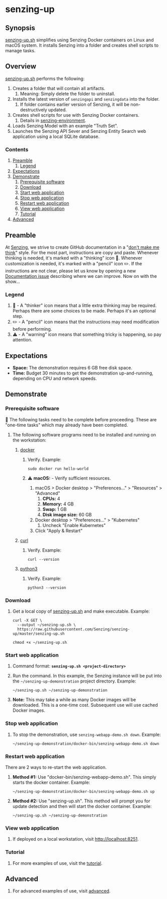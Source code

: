 # senzing-up

## Synopsis

[senzing-up.sh](senzing-up.sh) simplifies using Senzing Docker containers on Linux and macOS system.
It installs Senzing into a folder and creates shell scripts to manage tasks.

## Overview

[senzing-up.sh](senzing-up.sh) performs the following:

1. Creates a folder that will contain all artifacts.
    1. Meaning: Simply delete the folder to uninstall.
1. Installs the latest version of `senzingapi` and `senzingdata` into the folder.
    1. If folder contains earlier version of Senzing, it will be non-destructively updated.
1. Creates shell scripts for use with Senzing Docker containers.
    1. Details in [senzing-environment](https://github.com/Senzing/senzing-environment).
1. Loads Senzing Model with an example "Truth Set".
1. Launches the Senzing API Sever and Senzing Entity Search web application using a local SQLite database.

### Contents

1. [Preamble](#preamble)
    1. [Legend](#legend)
1. [Expectations](#expectations)
1. [Demonstrate](#demonstrate)
    1. [Prerequisite software](#prerequisite-software)
    1. [Download](#download)
    1. [Start web application](#start-web-application)
    1. [Stop web application](#stop-web-application)
    1. [Restart web application](#restart-web-application)
    1. [View web application](#view-web-application)
    1. [Tutorial](tutorial)
1. [Advanced](advanced)

## Preamble

At [Senzing](http://senzing.com),
we strive to create GitHub documentation in a
"[don't make me think](https://github.com/Senzing/knowledge-base/blob/master/WHATIS/dont-make-me-think.md)" style.
For the most part, instructions are copy and paste.
Whenever thinking is needed, it's marked with a "thinking" icon :thinking:.
Whenever customization is needed, it's marked with a "pencil" icon :pencil2:.
If the instructions are not clear, please let us know by opening a new
[Documentation issue](https://github.com/Senzing/template-python/issues/new?template=documentation_request.md)
describing where we can improve.   Now on with the show...

### Legend

1. :thinking: - A "thinker" icon means that a little extra thinking may be required.
   Perhaps there are some choices to be made.
   Perhaps it's an optional step.
1. :pencil2: - A "pencil" icon means that the instructions may need modification before performing.
1. :warning: - A "warning" icon means that something tricky is happening, so pay attention.

## Expectations

- **Space:** The demonstration requires 6 GB free disk space.
- **Time:** Budget 30 minutes to get the demonstration up-and-running, depending on CPU and network speeds.

## Demonstrate

### Prerequisite software

:thinking: The following tasks need to be complete before proceeding.
These are "one-time tasks" which may already have been completed.

1. The following software programs need to be installed and running on the workstation:
    1. [docker](https://github.com/Senzing/knowledge-base/blob/master/HOWTO/install-docker.md)
        1. Verify.
           Example:

            ```console
            sudo docker run hello-world
            ```

        1. :warning: **macOS:** - Verify sufficient resources.
            1. macOS > Docker desktop > "Preferences..." > "Resources" > "Advanced"
                1. **CPUs:** 4
                1. **Memory:** 4 GB
                1. **Swap:** 1 GB
                1. **Disk image size:** 60 GB
            1. Docker desktop > "Preferences..." > "Kubernetes"
                1. Uncheck "Enable Kubernetes"
            1. Click "Apply & Restart"

    1. [curl](https://github.com/Senzing/knowledge-base/blob/master/HOWTO/install-curl.md)
        1. Verify.
           Example:

            ```console
            curl --version
            ```

    1. [python3](https://github.com/Senzing/knowledge-base/blob/master/HOWTO/install-python-3.md)
        1. Verify.
           Example:

            ```console
            python3 --version
            ```

### Download

1. Get a local copy of
   [senzing-up.sh](https://raw.githubusercontent.com/Senzing/senzing-up/master/senzing-up.sh)
   and make executable.
   Example:

    ```console
    curl -X GET \
      --output ~/senzing-up.sh \
      https://raw.githubusercontent.com/Senzing/senzing-up/master/senzing-up.sh

    chmod +x ~/senzing-up.sh
    ```

### Start web application

1. Command format: **`senzing-up.sh <project-directory>`**
1. Run the command.
   In this example, the Senzing instance will be put into the `~/senzing-up-demonstration` project directory.
   Example:

    ```console
    ~/senzing-up.sh ~/senzing-up-demonstration
    ```

1. **Note:** This may take a while as many Docker images will be downloaded.
   This is a one-time cost.
   Subsequent use will use cached Docker images.

### Stop web application

1. To stop the demonstration, use `senzing-webapp-demo.sh down`.
   Example:

    ```console
    ~/senzing-up-demonstration/docker-bin/senzing-webapp-demo.sh down
    ```

### Restart web application

There are 2 ways to re-start the web application.

1. **Method #1:** Use "docker-bin/senzing-webapp-demo.sh".
   This simply starts the docker container.
   Example:

    ```console
    ~/senzing-up-demonstration/docker-bin/senzing-webapp-demo.sh up
    ```

1. **Method #2:** Use "senzing-up.sh".
   This method will prompt you for update detection
   and then will start the docker container.
   Example:

    ```console
    ~/senzing-up.sh ~/senzing-up-demonstration
    ```

### View web application

1. If deployed on a local workstation, visit [http://localhost:8251](http://localhost:8251).

### Tutorial

1. For more examples of use, visit the [tutorial](docs/tutorial.md).

## Advanced

1. For advanced examples of use, visit [advanced](docs/advanced.md).

